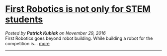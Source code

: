 # [First Robotics is not only for STEM students](#/post/1/)
*Posted by **Patrick Kubiak** on November 29, 2016*  
First Robotics goes beyond robot building. While building a robot for the competition is... [more](#/post/1)  

---
